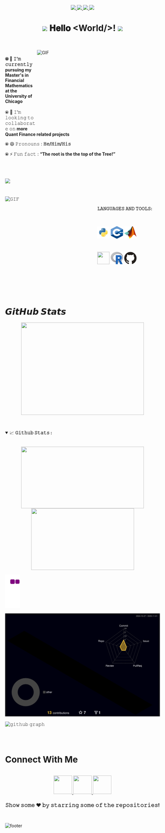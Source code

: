 
<p align="middle">
  <a href="#⦿-🌱-𝙸’𝚖-𝚌𝚞𝚛𝚛𝚎𝚗𝚝𝚕𝚢-pursuing-**MS in Financial Mathematics at the University of Chicago**">
  <img src="PNG/About.png" width="100" />
  </a>
  <a href="#𝙂𝙞𝙩𝙃𝙪𝙗-𝙎𝙩𝙖𝙩𝙨">
  <img src="PNG/Stats.png" width="100" /> 
  </a>
  <a href="#">
  <img src="PNG/projects.png" width="100" />
  </a>
  <a href="#Connect-With-Me">
  <img src="PNG/social.png" width="100" />
  </a>
</p>

<h1 align="center">
  <img src="GIF/Earth.gif" width="24">
  𝐇𝐞𝐥𝐥𝐨 &lt;World/&gt;!
  <img src="GIF/Hi.gif" width="40" />
</h1>

<br/>
<br/>

<img align="right" height="250" width="400" alt="GIF" src="https://raw.githubusercontent.com/Mrinank-Bhowmick/Mrinank-Bhowmick/master/GIF/Untitled%20design.gif">

<!--## "https://raw.githubusercontent.com/Mrinank-Bhowmick/Mrinank-Bhowmick/master/GIF/Untitled%20design.gif">-->


#### ⦿ 🌱 𝙸’𝚖 𝚌𝚞𝚛𝚛𝚎𝚗𝚝𝚕𝚢 pursuing my Master's in Financial Mathematics at the University of Chicago

⦿ 👯 𝙸’𝚖 𝚕𝚘𝚘𝚔𝚒𝚗𝚐 𝚝𝚘 𝚌𝚘𝚕𝚕𝚊𝚋𝚘𝚛𝚊𝚝𝚎 𝚘𝚗 **more Quant Finance related projects**

⦿ 😄 𝙿𝚛𝚘𝚗𝚘𝚞𝚗𝚜 : **𝙷𝚎/𝙷𝚒𝚖/𝙷𝚒𝚜**

⦿ ⚡ 𝙵𝚞𝚗 𝚏𝚊𝚌𝚝 : **“The root is the the top of the Tree!”**

<br/>
<br/>

<img src="https://i.postimg.cc/NFcy3t7v/ligne-gif-discord-line.gif)](https://postimg.cc/tZBC6LMB" width="1000" height="5" />

<br/>

<img src="https://github-profile-trophy.vercel.app/?username=alanwake47&theme=onedark&row=1&column=7)](https://github.com/alanwake47/github-profile-trophy)" class="center">

#

<a target="_blank"><img align="left" height="300" width="300" alt="𝙶𝙸𝙵" src="https://github.com/MrinankBhowmick/MrinankBhowmick/blob/master/GIF/github.gif"></a>
<br/>

**𝙻𝙰𝙽𝙶𝚄𝙰𝙶𝙴𝚂 𝙰𝙽𝙳 𝚃𝙾𝙾𝙻𝚂:**  
<br/>
<br/>

<code><img height="40" width="40" src="https://raw.githubusercontent.com/github/explore/80688e429a7d4ef2fca1e82350fe8e3517d3494d/topics/python/python.png"></code>
<code><img height="40" width="40" src="https://github.com/alanwake47/alanwake47/blob/bd263a0859de14bae94deee9c2ea38c0abc10dae/PNG/cplusplus.png"></code>
<code><img height="40" width="40" src="https://github.com/alanwake47/alanwake47/blob/9622374ad16127de3c10e091990c8dd4160546f8/PNG/Matlab_Logo.png"></code>

# 

<code><img height="40" width="40" src="https://pngimg.com/uploads/mysql/mysql_PNG23.png"></code>
<code><img height="40" width="40" src="https://github.com/alanwake47/alanwake47/blob/fa5aaeca9d336b0a44921db886d8aca6dd436865/PNG/r.png"></code>
<code><img height="40" width="40" src="https://raw.githubusercontent.com/github/explore/80688e429a7d4ef2fca1e82350fe8e3517d3494d/topics/github-api/github-api.png"></code>

<img src="https://i.postimg.cc/NFcy3t7v/ligne-gif-discord-line.gif)](https://postimg.cc/tZBC6LMB" width="1000" height="5" />

<br>

# 𝙂𝙞𝙩𝙃𝙪𝙗 𝙎𝙩𝙖𝙩𝙨

<p align="center">
  <a>
    <img align="center" height="300" width="400" src="https://github-readme-streak-stats.herokuapp.com/?user=alanwake47&theme=dark&hide_border=true"/>
  </a>
</p>


<br/>

<img src="https://i.postimg.cc/NFcy3t7v/ligne-gif-discord-line.gif)](https://postimg.cc/tZBC6LMB" width="1000" height="5" />

<details open="">
<summary>
  <g-emoji class="g-emoji" alias="chart_with_upwards_trend" fallback-src="https://github.githubassets.com/images/icons/emoji/unicode/1f4c8.png">📈</g-emoji>
  <strong>𝙶𝚒𝚝𝚑𝚞𝚋 𝚂𝚝𝚊𝚝𝚜 : </strong>
</summary>
<br>

<p align="center">
  <a href="https://github.com/alanwake47">
    <img align="center" height="200" width="400" src="https://github-readme-stats.vercel.app/api?username=alanwake47&show_icons=true&hide_border=true&title_color=94b4a4&amp&icon_color=FFFFFF&amp&text_color=FFFFFF&amp&bg_color=000000&count_private=true&include_all_commits=true"/>
  </a>
  <a href="https://github.com/alanwake47">
    <img align="center" height="200" width="335" src="https://github-readme-stats.vercel.app/api/top-langs/?username=alanwake47&text_color=FFFFFF&bg_color=000000&title_color=94b4a4&langs_count=15&layout=compact&hide_border=true" />
  </a>
</p>
</details>


![snake gif](https://github.com/alanwake47/alanwake47/blob/58e8390eec08e00ff8efe15dec5595a949b5bbbd/github-contribution-grid-snake.gif)

![](./profile-3d-contrib/profile-night-rainbow.svg)

![𝚐𝚒𝚝𝚑𝚞𝚋 𝚐𝚛𝚊𝚙𝚑](https://activity-graph.herokuapp.com/graph?username=alanwake47&theme=react-dark&hide_border=true&area=true)

<br>
<br>

<!--## Follow me on GitHub to display your profile 

![Metrics](https://metrics.lecoq.io/Mrinank-Bhowmick?template=classic&base.header=0&base.activity=0&base.community=0&base.repositories=0&base.metadata=0&people=1&people.limit=100&people.size=100&people.types=followers&people.identicons=false&people.shuffle=false&config.timezone=Asia%2FCalcutta)
-->
# Connect With Me

<p align="center">
  <br>
  </a>
  <a href="https://www.instagram.com/amankrishna4/" target="_blank">
    <code><img height="60" width="60" src="https://www.freepnglogos.com/uploads/instagram-logo-png-transparent-background-hd-3.png"/></code>
  </a>
  <a href="https://twitter.com/amankrishna4" target="_blank">
    <code><img height="60" width="60" src="https://www.freepnglogos.com/uploads/twitter-logo-png/twitter-logo-vector-png-clipart-1.png"/></code>    
  </a>
  <a href="https://discord.com/channels/@alanwake#2793" target="_blank">
   <code><img height='60' width='60' src="https://cdn.pixabay.com/photo/2021/03/02/12/02/logo-6062232_960_720.png"/></code>
  </a> 
</p>



<div align="center">

### 𝚂𝚑𝚘𝚠 𝚜𝚘𝚖𝚎 ❤️ 𝚋𝚢 𝚜𝚝𝚊𝚛𝚛𝚒𝚗𝚐 𝚜𝚘𝚖𝚎 𝚘𝚏 𝚝𝚑𝚎 𝚛𝚎𝚙𝚘𝚜𝚒𝚝𝚘𝚛𝚒𝚎𝚜!

</div>

<img src="https://i.postimg.cc/NFcy3t7v/ligne-gif-discord-line.gif)](https://postimg.cc/tZBC6LMB" width="1000" height="5" />

![footer](https://github.com/Mrinank-Bhowmick/Mrinank-Bhowmick/blob/master/PNG/footer.png)
